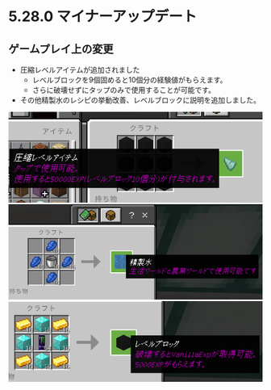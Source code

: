 # 5.28.0 マイナーアップデート
## ゲームプレイ上の変更

* 圧縮レベルアイテムが追加されました
  * レベルブロックを9個固めると10個分の経験値がもらえます。
  * さらに破壊せずにタップのみで使用することが可能です。
* その他精製水のレシピの挙動改善、レベルブロックに説明を追加しました。

![](pictures/5.28.0/img2.png)
![](pictures/5.28.0/img1.png)
![](pictures/5.28.0/img3.png)

